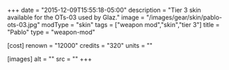 +++
date = "2015-12-09T15:55:18-05:00"
description = "Tier 3 skin available for the OTs-03 used by Glaz."
image = "/images/gear/skin/pablo-ots-03.jpg"
modType = "skin"
tags = ["weapon mod","skin","tier 3"]
title = "Pablo"
type = "weapon-mod"

[cost]
  renown = "12000"
  credits = "320"
  units = ""

[images]
  alt = ""
  src = ""
+++
